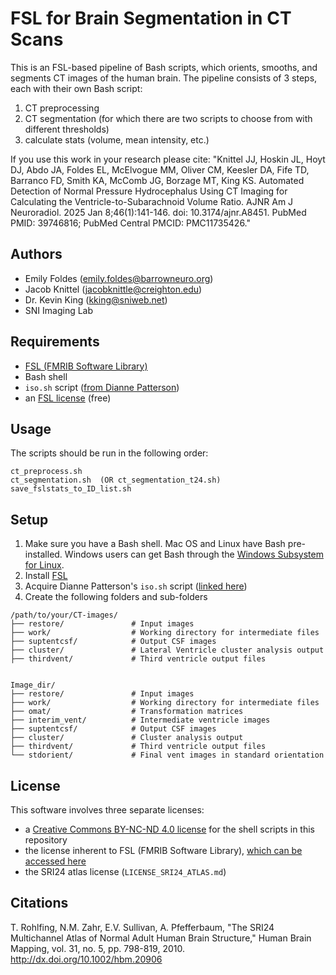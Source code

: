 # FSL for Brain Segmentation in CT Scans

This is an FSL-based pipeline of Bash scripts, which orients, smooths, and segments CT images of the human brain. The pipeline consists of 3 steps, each with their own Bash script:
1. CT preprocessing
2. CT segmentation (for which there are two scripts to choose from with different thresholds)
3. calculate stats (volume, mean intensity, etc.)

If you use this work in your research please cite: "Knittel JJ, Hoskin JL, Hoyt DJ, Abdo JA, Foldes EL, McElvogue MM, Oliver CM, Keesler DA, Fife TD, Barranco FD, Smith KA, McComb JG, Borzage MT, King KS. Automated Detection of Normal Pressure Hydrocephalus Using CT Imaging for Calculating the Ventricle-to-Subarachnoid Volume Ratio. AJNR Am J Neuroradiol. 2025 Jan 8;46(1):141-146. doi: 10.3174/ajnr.A8451. PubMed PMID: 39746816; PubMed Central PMCID: PMC11735426."

## Authors

* Emily Foldes (emily.foldes@barrowneuro.org)
* Jacob Knittel (jacobknittle@creighton.edu)
* Dr. Kevin King (kking@sniweb.net)
* SNI Imaging Lab

## Requirements

- [FSL (FMRIB Software Library)](https://fsl.fmrib.ox.ac.uk/fsl/docs/#/install/index)
- Bash shell
- `iso.sh` script ([from Dianne Patterson](https://bitbucket.org/dpat/tools/raw/master/LIBRARY/iso.sh))
- an [FSL license](https://fsl.fmrib.ox.ac.uk/fsl/docs/#/license) (free)

## Usage

The scripts should be run in the following order:
```
ct_preprocess.sh
ct_segmentation.sh  (OR ct_segmentation_t24.sh)
save_fslstats_to_ID_list.sh
```

## Setup

1. Make sure you have a Bash shell. Mac OS and Linux have Bash pre-installed. Windows users can get Bash through the [Windows Subsystem for Linux](https://learn.microsoft.com/en-us/windows/wsl/install).
2. Install [FSL](https://fsl.fmrib.ox.ac.uk/fsl/docs/#/install/index)
3. Acquire Dianne Patterson's `iso.sh` script ([linked here](https://bitbucket.org/dpat/tools/raw/master/LIBRARY/iso.sh))
4. Create the following folders and sub-folders
```
/path/to/your/CT-images/
├── restore/               # Input images
├── work/                  # Working directory for intermediate files
├── suptentcsf/            # Output CSF images
├── cluster/               # Lateral Ventricle cluster analysis output
├── thirdvent/             # Third ventricle output files


Image_dir/
├── restore/               # Input images
├── work/                  # Working directory for intermediate files
├── omat/                  # Transformation matrices
├── interim_vent/          # Intermediate ventricle images
├── suptentcsf/            # Output CSF images
├── cluster/               # Cluster analysis output
├── thirdvent/             # Third ventricle output files
└── stdorient/             # Final vent images in standard orientation

```

## License

This software involves three separate licenses:
* a [Creative Commons BY-NC-ND 4.0 license](https://creativecommons.org/licenses/by-nc-nd/4.0/deed.en) for the shell scripts in this repository
* the license inherent to FSL (FMRIB Software Library), [which can be accessed here](https://fsl.fmrib.ox.ac.uk/fsl/docs/#/license)
* the SRI24 atlas license (`LICENSE_SRI24_ATLAS.md`)

## Citations

T. Rohlfing, N.M. Zahr, E.V. Sullivan, A. Pfefferbaum, "The SRI24
Multichannel Atlas of Normal Adult Human Brain Structure," Human
Brain Mapping, vol. 31, no. 5, pp. 798-819, 2010. http://dx.doi.org/10.1002/hbm.20906




